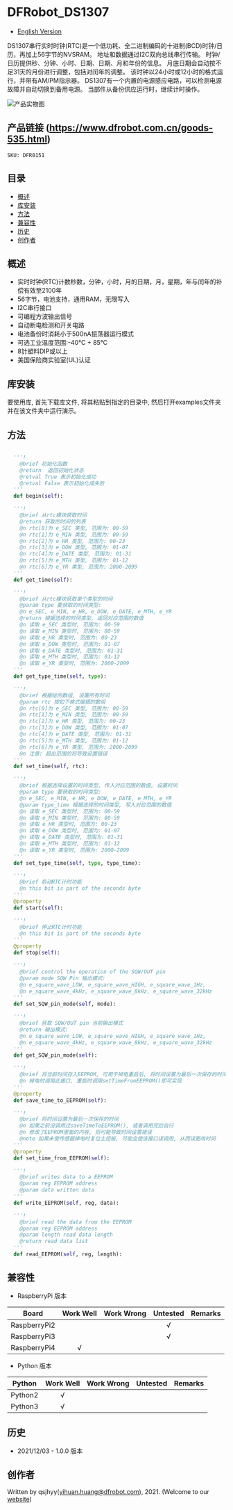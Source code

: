 # DFRobot_DS1307
* [English Version](./README.md)

DS1307串行实时时钟(RTC)是一个低功耗、全二进制编码的十进制(BCD)时钟/日历，再加上56字节的NVSRAM。
地址和数据通过I2C双向总线串行传输。
时钟/日历提供秒、分钟、小时、日期、日期、月和年份的信息。
月底日期会自动按不足31天的月份进行调整，包括对闰年的调整。
该时钟以24小时或12小时的格式运行，并带有AM/PM指示器。
DS1307有一个内置的电源感应电路，可以检测电源故障并自动切换到备用电源。
当部件从备份供应运行时，继续计时操作。

![产品实物图](../../resources/images/DS1307.png)


## 产品链接 (https://www.dfrobot.com.cn/goods-535.html)
    SKU: DFR0151


## 目录

* [概述](#概述)
* [库安装](#库安装)
* [方法](#方法)
* [兼容性](#兼容性)
* [历史](#历史)
* [创作者](#创作者)


## 概述

* 实时时钟(RTC)计数秒数，分钟，小时，月的日期，月，星期，年与闰年的补偿有效至2100年
* 56字节，电池支持，通用RAM，无限写入
* I2C串行接口
* 可编程方波输出信号
* 自动断电检测和开关电路
* 电池备份时消耗小于500nA振荡器运行模式
* 可选工业温度范围:-40°C + 85°C
* 8针塑料DIP或以上
* 美国保险商实验室(UL)认证


## 库安装

要使用库, 首先下载库文件, 将其粘贴到指定的目录中, 然后打开examples文件夹并在该文件夹中运行演示。


## 方法

```python

  '''!
    @brief 初始化函数
    @return  返回初始化状态
    @retval True 表示初始化成功
    @retval False 表示初始化成失败
  '''
  def begin(self):

  '''!
    @brief 从rtc模块获取时间
    @return 获取的时间的列表
    @n rtc[0]为 e_SEC 类型, 范围为: 00-59
    @n rtc[1]为 e_MIN 类型, 范围为: 00-59
    @n rtc[2]为 e_HR 类型, 范围为: 00-23
    @n rtc[3]为 e_DOW 类型, 范围为: 01-07
    @n rtc[4]为 e_DATE 类型, 范围为: 01-31
    @n rtc[5]为 e_MTH 类型, 范围为: 01-12
    @n rtc[6]为 e_YR 类型, 范围为: 2000-2099
  '''
  def get_time(self):

  '''!
    @brief 从rtc模块获取单个类型的时间
    @param type 要获取的时间类型:
    @n e_SEC, e_MIN, e_HR, e_DOW, e_DATE, e_MTH, e_YR
    @return 根据选择的时间类型, 返回对应范围的数值
    @n 读取 e_SEC 类型时, 范围为: 00-59
    @n 读取 e_MIN 类型时, 范围为: 00-59
    @n 读取 e_HR 类型时, 范围为: 00-23
    @n 读取 e_DOW 类型时, 范围为: 01-07
    @n 读取 e_DATE 类型时, 范围为: 01-31
    @n 读取 e_MTH 类型时, 范围为: 01-12
    @n 读取 e_YR 类型时, 范围为: 2000-2099
  '''
  def get_type_time(self, type):

  '''!
    @brief 根据给的数组, 设置所有时间
    @param rtc 按如下格式编辑的数组
    @n rtc[0]为 e_SEC 类型, 范围为: 00-59
    @n rtc[1]为 e_MIN 类型, 范围为: 00-59
    @n rtc[2]为 e_HR 类型, 范围为: 00-23
    @n rtc[3]为 e_DOW 类型, 范围为: 01-07
    @n rtc[4]为 e_DATE 类型, 范围为: 01-31
    @n rtc[5]为 e_MTH 类型, 范围为: 01-12
    @n rtc[6]为 e_YR 类型, 范围为: 2000-2099
    @n 注意: 超出范围的将导致设置错误
  '''
  def set_time(self, rtc):

  '''!
    @brief 根据选择设置的时间类型, 传入对应范围的数值, 设置时间
    @param type 要获取的时间类型:
    @n e_SEC, e_MIN, e_HR, e_DOW, e_DATE, e_MTH, e_YR
    @param type_time 根据选择的时间类型, 写入对应范围的数值
    @n 读取 e_SEC 类型时, 范围为: 00-59
    @n 读取 e_MIN 类型时, 范围为: 00-59
    @n 读取 e_HR 类型时, 范围为: 00-23
    @n 读取 e_DOW 类型时, 范围为: 01-07
    @n 读取 e_DATE 类型时, 范围为: 01-31
    @n 读取 e_MTH 类型时, 范围为: 01-12
    @n 读取 e_YR 类型时, 范围为: 2000-2099
  '''
  def set_type_time(self, type, type_time):

  '''!
    @brief 启动RTC计时功能
    @n this bit is part of the seconds byte
  '''
  @property
  def start(self):

  '''!
    @brief 停止RTC计时功能
    @n this bit is part of the seconds byte
  '''
  @property
  def stop(self):

  '''!
    @brief control the operation of the SQW/OUT pin
    @param mode SQW Pin 输出模式:
    @n e_square_wave_LOW, e_square_wave_HIGH, e_square_wave_1Hz, 
    @n e_square_wave_4kHz, e_square_wave_8kHz, e_square_wave_32kHz
  '''
  def set_SQW_pin_mode(self, mode):

  '''!
    @brief 获取 SQW/OUT pin 当前输出模式
    @return 输出模式:
    @n e_square_wave_LOW, e_square_wave_HIGH, e_square_wave_1Hz, 
    @n e_square_wave_4kHz, e_square_wave_8kHz, e_square_wave_32kHz
  '''
  def get_SQW_pin_mode(self):

  '''!
    @brief 将当前时间存入EEPROM, 可用于掉电重启后, 将时间设置为最后一次保存的时间
    @n 掉电时调用此接口, 重启时调用setTimeFromEEPROM()即可实现
  '''
  @property
  def save_time_to_EEPROM(self):

  '''!
    @brief 将时间设置为最后一次保存的时间
    @n 如果之前没调用过saveTimeToEEPROM(), 或者调用完后自行
    @n 修改了EEPROM里面的内容, 则可能导致时间设置错误
    @note 如果未使传感器掉电时复位主控板, 可能会使该接口误调用, 从而误更改时间
  '''
  @property
  def set_time_from_EEPROM(self):

  '''!
    @brief writes data to a EEPROM
    @param reg EEPROM address
    @param data written data
  '''
  def write_EEPROM(self, reg, data):

  '''!
    @brief read the data from the EEPROM
    @param reg EEPROM address
    @param length read data length
    @return read data list
  '''
  def read_EEPROM(self, reg, length):

```


## 兼容性

* RaspberryPi 版本

| Board        | Work Well | Work Wrong | Untested | Remarks |
| ------------ | :-------: | :--------: | :------: | ------- |
| RaspberryPi2 |           |            |    √     |         |
| RaspberryPi3 |           |            |    √     |         |
| RaspberryPi4 |     √     |            |          |         |

* Python 版本

| Python  | Work Well | Work Wrong | Untested | Remarks |
| ------- | :-------: | :--------: | :------: | ------- |
| Python2 |     √     |            |          |         |
| Python3 |     √     |            |          |         |


## 历史

- 2021/12/03 - 1.0.0 版本


## 创作者

Written by qsjhyy(yihuan.huang@dfrobot.com), 2021. (Welcome to our [website](https://www.dfrobot.com/))

